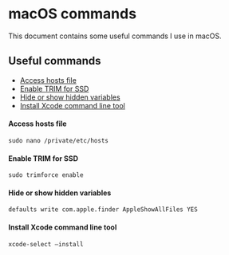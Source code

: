 # macOS commands

This document contains some useful commands I use in macOS.

## Useful commands

* [Access hosts file](#access-hosts-file)
* [Enable TRIM for SSD](#enable-trim-for-ssd)
* [Hide or show hidden variables](#hide-or-show-hidden-variable)
* [Install Xcode command line tool](#install-xcode-command-line-tool)

#### Access hosts file

```
sudo nano /private/etc/hosts
```

#### Enable TRIM for SSD

```
sudo trimforce enable
```

#### Hide or show hidden variables

```
defaults write com.apple.finder AppleShowAllFiles YES
```

#### Install Xcode command line tool

```
xcode-select —install
```
